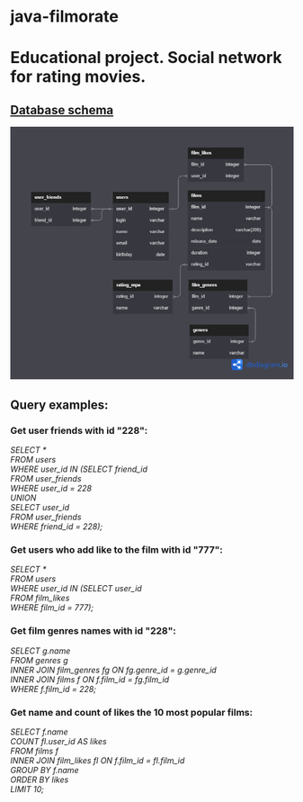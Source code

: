 # java-filmorate
# **Educational project. Social network for rating movies.**

## [**Database schema**](https://www.google.com](https://dbdiagram.io/d/64564506dca9fb07c49d5b10))
![Database Image](filmorate.png)

## **Query examples:**
### **Get user friends with id "228":** <br />
_SELECT * <br />
FROM users <br />
WHERE user_id IN (SELECT friend_id <br />
FROM user_friends <br />
WHERE user_id = 228 <br />
UNION  <br />
SELECT user_id <br />
FROM user_friends <br />
WHERE friend_id = 228); <br />_

### **Get users who add like to the film with id "777":** <br />
_SELECT * <br />
FROM users <br />
WHERE user_id IN (SELECT user_id <br />
FROM film_likes <br />
WHERE film_id = 777); <br />_

### **Get film genres names with id "228":** <br />
_SELECT g.name <br />
FROM genres g <br />
INNER JOIN film_genres fg ON fg.genre_id = g.genre_id <br />
INNER JOIN films f ON f.film_id = fg.film_id <br />
WHERE f.film_id = 228; <br />_

### **Get name and count of likes the 10 most popular films:** <br />
_SELECT f.name <br />
COUNT fl.user_id AS likes <br />
FROM films f <br />
INNER JOIN film_likes fl ON f.film_id = fl.film_id <br />
GROUP BY f.name <br />
ORDER BY likes <br />
LIMIT 10;_
